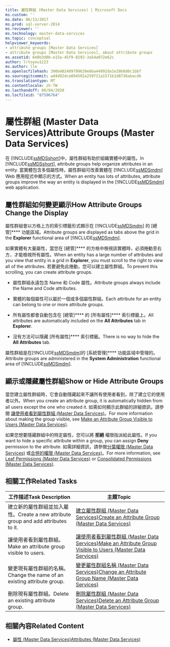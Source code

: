 ```yaml
---
title: 屬性群組 (Master Data Services) | Microsoft Docs
ms.custom: ''
ms.date: 06/13/2017
ms.prod: sql-server-2014
ms.reviewer: ''
ms.technology: master-data-services
ms.topic: conceptual
helpviewer_keywords:
- attribute groups [Master Data Services]
- attribute groups [Master Data Services], about attribute groups
ms.assetid: 648b3d0b-e15a-45f9-8292-3a54a072e62c
author: lrtoyou1223
ms.author: lle
ms.openlocfilehash: 390b402489799639e66a44992da1e20b0d0c1bbf
ms.sourcegitcommit: ad4d92dce894592a259721a1571b1d8736abacdb
ms.translationtype: MT
ms.contentlocale: zh-TW
ms.lasthandoff: 08/04/2020
ms.locfileid: "87596764"
---
```

# <a name="attribute-groups-master-data-services"></a><span data-ttu-id="76390-102">屬性群組 (Master Data Services)</span><span class="sxs-lookup"><span data-stu-id="76390-102">Attribute Groups (Master Data Services)</span></span>
  <span data-ttu-id="76390-103">在 [!INCLUDE[ssMDSshort](../includes/ssmdsshort-md.md)]中，屬性群組有助於組織實體中的屬性。</span><span class="sxs-lookup"><span data-stu-id="76390-103">In [!INCLUDE[ssMDSshort](../includes/ssmdsshort-md.md)], attribute groups help organize attributes in an entity.</span></span> <span data-ttu-id="76390-104">當實體包含多個屬性時，屬性群組可改善實體在 [!INCLUDE[ssMDSmdm](../includes/ssmdsmdm-md.md)] Web 應用程式中顯示的方式。</span><span class="sxs-lookup"><span data-stu-id="76390-104">When an entity has lots of attributes, attribute groups improve the way an entity is displayed in the [!INCLUDE[ssMDSmdm](../includes/ssmdsmdm-md.md)] web application.</span></span>  
  
## <a name="how-attribute-groups-change-the-display"></a><span data-ttu-id="76390-105">屬性群組如何變更顯示</span><span class="sxs-lookup"><span data-stu-id="76390-105">How Attribute Groups Change the Display</span></span>  
 <span data-ttu-id="76390-106">屬性群組會以方格上方的索引標籤形式顯示在 [!INCLUDE[ssMDSmdm](../includes/ssmdsmdm-md.md)] 的 [總管]\*\*\*\* 功能區域。</span><span class="sxs-lookup"><span data-stu-id="76390-106">Attribute groups are displayed as tabs above the grid in the **Explorer** functional area of [!INCLUDE[ssMDSmdm](../includes/ssmdsmdm-md.md)].</span></span>  
  
 <span data-ttu-id="76390-107">如果實體有大量屬性，當您在 [總管]\*\*\*\* 的方格中檢視該實體時，必須捲動至右方，才能檢視所有屬性。</span><span class="sxs-lookup"><span data-stu-id="76390-107">When an entity has a large number of attributes and you view that entity in a grid in **Explorer**, you must scroll to the right to view all of the attributes.</span></span> <span data-ttu-id="76390-108">若要避免此捲動，您可以建立屬性群組。</span><span class="sxs-lookup"><span data-stu-id="76390-108">To prevent this scrolling, you can create attribute groups.</span></span>  
  
-   <span data-ttu-id="76390-109">屬性群組永遠包含 Name 和 Code 屬性。</span><span class="sxs-lookup"><span data-stu-id="76390-109">Attribute groups always include the Name and Code attributes.</span></span>  
  
-   <span data-ttu-id="76390-110">實體的每個屬性可以屬於一個或多個屬性群組。</span><span class="sxs-lookup"><span data-stu-id="76390-110">Each attribute for an entity can belong to one or more attribute groups.</span></span>  
  
-   <span data-ttu-id="76390-111">所有屬性都會自動包含在 [總管]\*\*\*\* 的 [所有屬性]\*\*\*\* 索引標籤上。</span><span class="sxs-lookup"><span data-stu-id="76390-111">All attributes are automatically included on the **All Attributes** tab in **Explorer**.</span></span>  
  
-   <span data-ttu-id="76390-112">沒有方法可以隱藏 [所有屬性]\*\*\*\* 索引標籤。</span><span class="sxs-lookup"><span data-stu-id="76390-112">There is no way to hide the **All Attributes** tab.</span></span>  
  
 <span data-ttu-id="76390-113">屬性群組是在[!INCLUDE[ssMDSmdm](../includes/ssmdsmdm-md.md)]的 [系統管理]\*\*\*\* 功能區域中管理的。</span><span class="sxs-lookup"><span data-stu-id="76390-113">Attribute groups are administered in the **System Administration** functional area of [!INCLUDE[ssMDSmdm](../includes/ssmdsmdm-md.md)].</span></span>  
  
## <a name="show-or-hide-attribute-groups"></a><span data-ttu-id="76390-114">顯示或隱藏屬性群組</span><span class="sxs-lookup"><span data-stu-id="76390-114">Show or Hide Attribute Groups</span></span>  
 <span data-ttu-id="76390-115">當您建立屬性群組時，它會自動隱藏起來不讓所有使用者看到，除了建立它的使用者以外。</span><span class="sxs-lookup"><span data-stu-id="76390-115">When you create an attribute group, it is automatically hidden from all users except the one who created it.</span></span> <span data-ttu-id="76390-116">如需如何顯示此群組的詳細資訊，請參閱 [讓使用者看到屬性群組 &#40;Master Data Services&#41;](make-an-attribute-group-visible-to-users-master-data-services.md)。</span><span class="sxs-lookup"><span data-stu-id="76390-116">For more information about making the group visible, see [Make an Attribute Group Visible to Users &#40;Master Data Services&#41;](make-an-attribute-group-visible-to-users-master-data-services.md).</span></span>  
  
 <span data-ttu-id="76390-117">如果您想要隱藏群組中的特定屬性，您可以將 **拒絕** 權限指派給此屬性。</span><span class="sxs-lookup"><span data-stu-id="76390-117">If you want to hide a specific attribute within a group, you can assign **Deny** permission to the attribute.</span></span> <span data-ttu-id="76390-118">如需詳細資訊，請參閱[分葉權限 &#40;Master Data Services&#41;](../../2014/master-data-services/leaf-permissions-master-data-services.md) 或[合併的權限 &#40;Master Data Services&#41;](../../2014/master-data-services/consolidated-permissions-master-data-services.md)。</span><span class="sxs-lookup"><span data-stu-id="76390-118">For more information, see [Leaf Permissions &#40;Master Data Services&#41;](../../2014/master-data-services/leaf-permissions-master-data-services.md) or [Consolidated Permissions &#40;Master Data Services&#41;](../../2014/master-data-services/consolidated-permissions-master-data-services.md).</span></span>  
  
## <a name="related-tasks"></a><span data-ttu-id="76390-119">相關工作</span><span class="sxs-lookup"><span data-stu-id="76390-119">Related Tasks</span></span>  
  
|<span data-ttu-id="76390-120">工作描述</span><span class="sxs-lookup"><span data-stu-id="76390-120">Task Description</span></span>|<span data-ttu-id="76390-121">主題</span><span class="sxs-lookup"><span data-stu-id="76390-121">Topic</span></span>|  
|----------------------|-----------|  
|<span data-ttu-id="76390-122">建立新的屬性群組並加入屬性。</span><span class="sxs-lookup"><span data-stu-id="76390-122">Create a new attribute group and add attributes to it.</span></span>|[<span data-ttu-id="76390-123">建立屬性群組 &#40;Master Data Services&#41;</span><span class="sxs-lookup"><span data-stu-id="76390-123">Create an Attribute Group &#40;Master Data Services&#41;</span></span>](../../2014/master-data-services/create-an-attribute-group-master-data-services.md)|  
|<span data-ttu-id="76390-124">讓使用者看到屬性群組。</span><span class="sxs-lookup"><span data-stu-id="76390-124">Make an attribute group visible to users.</span></span>|[<span data-ttu-id="76390-125">讓使用者看到屬性群組 &#40;Master Data Services&#41;</span><span class="sxs-lookup"><span data-stu-id="76390-125">Make an Attribute Group Visible to Users &#40;Master Data Services&#41;</span></span>](make-an-attribute-group-visible-to-users-master-data-services.md)|  
|<span data-ttu-id="76390-126">變更現有屬性群組的名稱。</span><span class="sxs-lookup"><span data-stu-id="76390-126">Change the name of an existing attribute group.</span></span>|[<span data-ttu-id="76390-127">變更屬性群組名稱 &#40;Master Data Services&#41;</span><span class="sxs-lookup"><span data-stu-id="76390-127">Change an Attribute Group Name &#40;Master Data Services&#41;</span></span>](../../2014/master-data-services/change-an-attribute-group-name-master-data-services.md)|  
|<span data-ttu-id="76390-128">刪除現有屬性群組。</span><span class="sxs-lookup"><span data-stu-id="76390-128">Delete an existing attribute group.</span></span>|[<span data-ttu-id="76390-129">刪除屬性群組 &#40;Master Data Services&#41;</span><span class="sxs-lookup"><span data-stu-id="76390-129">Delete an Attribute Group &#40;Master Data Services&#41;</span></span>](../../2014/master-data-services/delete-an-attribute-group-master-data-services.md)|  
  
## <a name="related-content"></a><span data-ttu-id="76390-130">相關內容</span><span class="sxs-lookup"><span data-stu-id="76390-130">Related Content</span></span>  
  
-   [<span data-ttu-id="76390-131">屬性 &#40;Master Data Services&#41;</span><span class="sxs-lookup"><span data-stu-id="76390-131">Attributes &#40;Master Data Services&#41;</span></span>](../../2014/master-data-services/attributes-master-data-services.md)  
  
  
